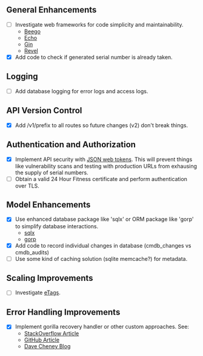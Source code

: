 General Enhancements
--------------------
- [ ] Investigate web frameworks for code simplicity and maintainability.
	* [Beego](https://beego.me/docs/intro/)
	* [Echo](https://echo.labstack.com/)
	* [Gin](https://gin-gonic.github.io/gin/)
	* [Revel](https://revel.github.io/)
- [X] Add code to check if generated serial number is already taken.

Logging
-------
- [ ] Add database logging for error logs and access logs.

API Version Control
-------------------

- [X] Add /v1/prefix to all routes so future changes (v2) don't break things.

Authentication and Authorization
--------------------------------

- [X] Implement API security with [JSON web tokens](http://jwt.io/). This will prevent things like vulnerability scans and testing with production URLs from exhausing the supply of serial numbers. 
- [ ] Obtain a valid 24 Hour Fitness certificate and perform authentication over TLS.

Model Enhancements
------------------

- [X] Use enhanced database package like 'sqlx' or ORM package like 'gorp' to simplify database interactions.
	* [sqlx](https://github.com/jmoiron/sqlx)
	* [gorp](https://github.com/go-gorp/gorp)
- [X] Add code to record individual changes in database (cmdb_changes vs cmdb_audits)
- [ ] Use some kind of caching solution (sqlite memcache?) for metadata.

Scaling Improvements
--------------------

- [ ] Investigate [eTags](http://en.wikipedia.org/wiki/HTTP_ETag).

Error Handling Improvements
---------------------------
- [X] Implement gorilla recovery handler or other custom approaches. See:
	* [StackOverflow Article](https://stackoverflow.com/questions/33904503/go-gorilla-panic-handler-to-respond-with-custom-status)
	* [GitHub Article](https://elithrar.github.io/article/http-handler-error-handling-revisited/) 
	* [Dave Cheney Blog](https://dave.cheney.net/2014/12/24/inspecting-errors)

